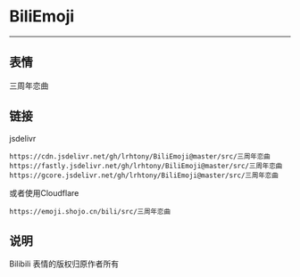 # BiliEmoji
---
## 表情
三周年恋曲
## 链接
jsdelivr
```
https://cdn.jsdelivr.net/gh/lrhtony/BiliEmoji@master/src/三周年恋曲
https://fastly.jsdelivr.net/gh/lrhtony/BiliEmoji@master/src/三周年恋曲
https://gcore.jsdelivr.net/gh/lrhtony/BiliEmoji@master/src/三周年恋曲
```
或者使用Cloudflare
```
https://emoji.shojo.cn/bili/src/三周年恋曲
```
## 说明
Bilibili 表情的版权归原作者所有
